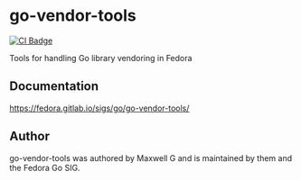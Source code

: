 <!--
Copyright (C) 2024 Maxwell G <maxwell@gtmx.me>
SPDX-License-Identifier: MIT
-->

# go-vendor-tools

[![CI Badge](https://gitlab.com/gotmax23/go-vendor-tools/badges/main/pipeline.svg)](https://gitlab.com/gotmax23/go-vendor-tools/-/commits/main)

Tools for handling Go library vendoring in Fedora

## Documentation

<https://fedora.gitlab.io/sigs/go/go-vendor-tools/>

## Author

go-vendor-tools was authored by Maxwell G and is maintained by them and the
Fedora Go SIG.
